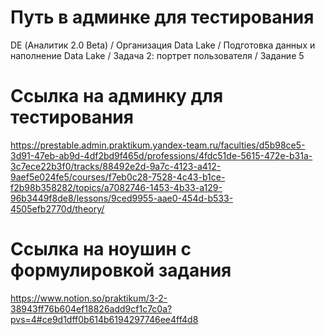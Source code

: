 # Путь в админке для тестирования
DE (Аналитик 2.0 Beta) / Организация Data Lake / Подготовка данных и наполнение Data Lake / Задача 2: портрет пользователя / Задание 5

# Ссылка на админку для тестирования
https://prestable.admin.praktikum.yandex-team.ru/faculties/d5b98ce5-3d91-47eb-ab9d-4df2bd9f465d/professions/4fdc51de-5615-472e-b31a-3c7ece22b3f0/tracks/88492e2d-9a7c-4123-a412-9aef5e024fe5/courses/f7eb0c28-7528-4c43-b1ce-f2b98b358282/topics/a7082746-1453-4b33-a129-96b3449f8de8/lessons/9ced9955-aae0-454d-b533-4505efb2770d/theory/

# Ссылка на ноушин с формулировкой задания
https://www.notion.so/praktikum/3-2-38943ff76b604ef18826add9cf1c7c0a?pvs=4#ce9d1dff0b614b6194297746ee4ff4d8

